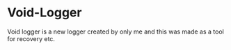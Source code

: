 # Void-Logger
Void logger is a new logger created by only me and this was made as a tool for recovery etc.
